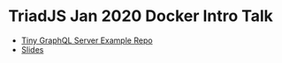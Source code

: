 # TriadJS Jan 2020 Docker Intro Talk

- [Tiny GraphQL Server Example Repo][tgql]
- [Slides][slide]

[tgql]: https://github.com/braidn/jan-2020-triadjs
[slide]: https://optimistic-sammet-a3dd98.netlify.com/
